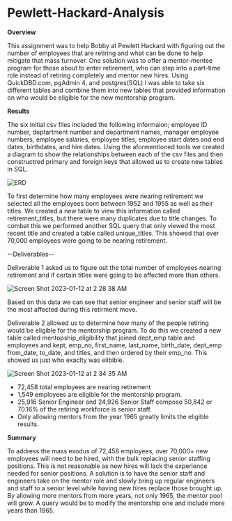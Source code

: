 # Pewlett-Hackard-Analysis

**Overview**

This assignment was to help Bobby at Pewlett Hackard with figuring out the number of employees that are retiring and what can be done to help mitigate that mass turnover. One solution was to offer a mentor-mentee program for those about to enter retirement, who can step into a part-time role instead of retiring completely and mentor new hires. Using QuickDBD.com, pgAdmin 4, and postgres(SQL) I was able to take six different tables and combine them into new tables that provided information on who would be eligible for the new mentorship program. 

**Results**

The six initial csv files included the following informaion; employee ID number, deptartment number and department names, manager employee numbers, employee salaries, employee titles, employee start dates and end dates, birthdates, and hire dates. Using the aformentioned tools we created a diagram to show the relationships between each of the csv files and then constructred primary and foreign keys that allowed us to create new tables in SQL. 

![ERD](https://user-images.githubusercontent.com/118235205/212041565-fef4f6ee-c84d-4b4c-8378-146567603122.png)

To first determine how many employees were nearing retirement we selected all the employees born between 1952 and 1955 as well as their titles. We created a new table to view this information called retirement_titles, but there were many duplicates due to title changes. To combat this we performed another SQL query that only viewed the most recent title and created a table called unique_titles. This showed that over 70,000 employees were going to be nearing retirement. 

--Deliverables--

Deliverable 1 asked us to figure out the total number of employees nearing retirement and if certain titles were going to be affected more than others. 

![Screen Shot 2023-01-12 at 2 28 38 AM](https://user-images.githubusercontent.com/118235205/212042958-e7828da8-b20d-4a62-90f7-413799a73884.png)

Based on this data we can see that senior engineer and senior staff will be the most affected during this retirment move.

Deliverable 2 allowed us to determine how many of the people retiring would be eligible for the mentorship program. To do this we created a new table called mentopship_eligibility that joined dept_emp table and employees and kept, emp_no, first_name, last_name, birth_date, dept_emp from_date, to_date, and titles, and then ordered by their emp_no. This showed us just who exaclty was elibible. 

![Screen Shot 2023-01-12 at 2 34 35 AM](https://user-images.githubusercontent.com/118235205/212044277-ee033e11-2361-4eff-8833-c4c43ec324ed.png)

+ 72,458 total employees are nearing retirement
+ 1,549 employees are eligible for the mentorship program. 
+ 25,916 Senior Engineer and 24,926 Senior Staff compose 50,842 or 70.16% of the retiring workforce is senior staff. 
+ Only allowing mentors from the year 1965 greatly limits the eligible results. 

**Summary**

To address the mass exodus of 72,458 employees, over 70,000+ new employees will need to be hired, with the bulk replacing senior staffing positions. This is not reasonable as new hires will lack the experience needed for senior positions. A solution is to have the senior staff and engineers take on the mentor role and slowly bring up regular engineers and staff to a senior level while having new hires replace those brought up. By allowing more mentors from more years, not only 1965, the mentor pool will grow. A query would be to modify the mentorship one and include more years than 1965.


